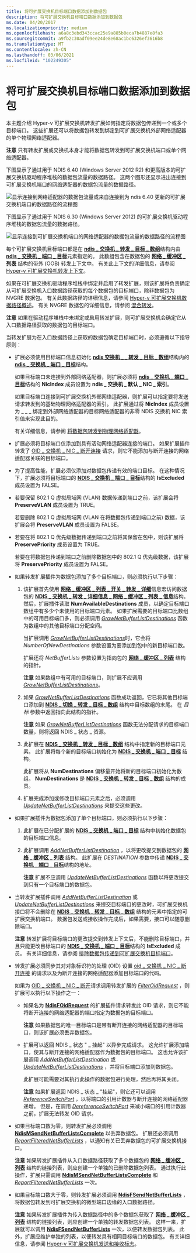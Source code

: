 ```yaml
---
title: 将可扩展交换机目标端口数据添加到数据包
description: 将可扩展交换机目标端口数据添加到数据包
ms.date: 04/20/2017
ms.localizationpriority: medium
ms.openlocfilehash: a6a8c3ebd343ccac25e9a885b0eca7b4887e8fa3
ms.sourcegitcommit: a9fb2c30adf09ee24de8e68ac1bc6326ef3616b8
ms.translationtype: MT
ms.contentlocale: zh-CN
ms.lasthandoff: 03/06/2021
ms.locfileid: "102249305"
---
```

# <a name="adding-extensible-switch-destination-port-data-to-a-packet"></a>将可扩展交换机目标端口数据添加到数据包


本主题介绍 Hyper-v 可扩展交换机转发扩展如何指定将数据包传递到一个或多个目标端口。 这些扩展还可以将数据包转发到绑定到可扩展交换机外部网络适配器的单个物理网络适配器。

**注意**  只有转发扩展或交换机本身才能将数据包转发到可扩展交换机端口或单个网络适配器。



下图显示了通过用于 NDIS 6.40 (Windows Server 2012 R2) 和更高版本的可扩展交换机驱动程序堆栈的数据包流量的数据路径。 这两个图形还显示进出连接到可扩展交换机端口的网络适配器的数据包流量的数据路径。

![显示连接到网络适配器的数据包流量或来自连接到为 ndis 6.40 更新的可扩展交换机端口的数据路径的流程图](images/vswitchteam2-ndis640.png)

下图显示了通过用于 NDIS 6.30 (Windows Server 2012) 的可扩展交换机驱动程序堆栈的数据包流量的数据路径。

![显示连接到可扩展交换机端口的网络适配器的数据包流量的数据路径的流程图](images/vswitchteam2.png)

每个可扩展交换机目标端口都是在 [**ndis \_ 交换机 \_ 转发 \_ 目标 \_ 数组**](/windows-hardware/drivers/ddi/ndis/ns-ndis-_ndis_switch_forwarding_destination_array)结构内由 [**ndis \_ 交换机 \_ 端口 \_ 目标**](/windows-hardware/drivers/ddi/ndis/ns-ndis-_ndis_switch_port_destination)元素指定的。 此数组包含在数据包的 [**网络 \_ 缓冲区 \_ 列表**](/windows-hardware/drivers/ddi/nbl/ns-nbl-net_buffer_list) 结构的带外 (OOB) 转发上下文中。 有关此上下文的详细信息，请参阅 [Hyper-v 可扩展交换机转发上下文](hyper-v-extensible-switch-forwarding-context.md)。

如果在可扩展交换机驱动程序堆栈中绑定并启用了转发扩展，则该扩展将负责确定从可扩展交换机入口数据路径获取的每个数据包的目标端口，除非数据包为 NVGRE 数据包。 有关此数据路径的详细信息，请参阅 [Hyper-v 可扩展交换机数据路径概述](overview-of-the-hyper-v-extensible-switch-data-path.md)。 有关 NVGRE 数据包的详细信息，请参阅 [混合转发](hybrid-forwarding.md)。

**注意**  如果在驱动程序堆栈中未绑定或启用转发扩展，则可扩展交换机会确定它从入口数据路径获取的数据包的目标端口。



当转发扩展为在入口数据路径上获取的数据包确定目标端口时，必须遵循以下指导原则：

-   扩展必须使用目标端口信息初始化 [**ndis 交换机 \_ \_ 转发 \_ 目标 \_ 数组**](/windows-hardware/drivers/ddi/ndis/ns-ndis-_ndis_switch_forwarding_destination_array)结构内的 [**ndis \_ 交换机 \_ 端口 \_ 目标**](/windows-hardware/drivers/ddi/ndis/ns-ndis-_ndis_switch_port_destination)结构。

    如果目标端口未连接到外部网络适配器，则扩展必须将 [**ndis \_ 交换机 \_ 端口 \_ 目标**](/windows-hardware/drivers/ddi/ndis/ns-ndis-_ndis_switch_port_destination)结构的 **NicIndex** 成员设置为 **ndis \_ 交换机 \_ 默认 \_ NIC \_ 索引**。

    如果目标端口连接到可扩展交换机外部网络适配器，则扩展可以指定要将发送请求转发到的基础物理网络适配器的索引。 此扩展通过将 **NicIndex** 成员设置为 \_ \_ \_ 绑定到外部网络适配器的目标网络适配器的非零 NDIS 交换机 NIC 索引值来实现此目的。

    有关详细信息，请参阅 [将数据包转发到物理网络适配器](forwarding-packets-to-physical-network-adapters.md)。

-   扩展必须将目标端口仅添加到具有活动网络适配器连接的端口。 如果扩展插件转发了 [OID \_ 交换机 \_ NIC \_ 断开连接](./oid-switch-nic-disconnect.md) 请求，则它不能添加与断开连接的网络适配器关联的目标端口。

-   为了提高性能，扩展必须仅添加对数据包传递有效的端口目标。 在这种情况下，扩展必须将目标端口的 [**NDIS \_ 交换机 \_ 端口 \_ 目标**](/windows-hardware/drivers/ddi/ndis/ns-ndis-_ndis_switch_port_destination)结构的 **IsExcluded** 成员设置为 FALSE。

-   若要保留 802.1 Q 虚拟局域网 (VLAN) 数据传递到端口之前，该扩展会将 **PreserveVLAN** 成员设置为 TRUE。

    若要删除 802.1 Q 虚拟局域网 (VLAN 在将数据包传递到端口之前) 数据，该扩展会将 **PreserveVLAN** 成员设置为 FALSE。

-   若要在将 802.1 Q 优先级数据传递到端口之前将其保留在包中，则该扩展将 **PreservePriority** 成员设置为 TRUE。

    若要在将数据包传递到端口之前删除数据包中的 802.1 Q 优先级数据，该扩展将 **PreservePriority** 成员设置为 FALSE。

-   如果转发扩展插件为数据包添加了多个目标端口，则必须执行以下步骤：

    1.  该扩展首先使用 [**网络 \_ 缓冲区 \_ 列表 \_ 开关 \_ 转发 \_ 详细**](/windows-hardware/drivers/ddi/ndis/nf-ndis-net_buffer_list_switch_forwarding_detail)信息宏访问数据包的 [**NDIS \_ 交换机 \_ 转发 \_ 详细信息 \_ 网络 \_ 缓冲区 \_ 列表 \_ 信息**](/windows-hardware/drivers/ddi/ndis/ns-ndis-_ndis_switch_forwarding_detail_net_buffer_list_info)结构。 然后，扩展插件读取 **NumAvailableDestinations** 成员，以确定目标端口数组中有多少个未使用的目标端口元素。 如果扩展需要的目标端口比数组中的可用目标端口多，则必须调用 [*GrowNetBufferListDestinations*](/windows-hardware/drivers/ddi/ndis/nc-ndis-ndis_switch_grow_net_buffer_list_destinations) 函数为数组中的其他目标端口分配空间。

        当扩展调用 [*GrowNetBufferListDestinations*](/windows-hardware/drivers/ddi/ndis/nc-ndis-ndis_switch_grow_net_buffer_list_destinations)时，它会将 *NumberOfNewDestinations* 参数设置为要添加到包中的新目标端口数。

        扩展还将 *NetBufferLists* 参数设置为指向包的 [**网络 \_ 缓冲区 \_ 列表**](/windows-hardware/drivers/ddi/nbl/ns-nbl-net_buffer_list) 结构的指针。

        **注意**  如果数组中有可用的目标端口，则扩展不应调用 [*GrowNetBufferListDestinations*](/windows-hardware/drivers/ddi/ndis/nc-ndis-ndis_switch_grow_net_buffer_list_destinations)。

    2.  如果 [*GrowNetBufferListDestinations*](/windows-hardware/drivers/ddi/ndis/nc-ndis-ndis_switch_grow_net_buffer_list_destinations) 函数成功返回，它已将其他目标端口添加到 [**NDIS \_ 切换 \_ 转发 \_ 目标 \_ 数组**](/windows-hardware/drivers/ddi/ndis/ns-ndis-_ndis_switch_forwarding_destination_array) 结构中目标数组的末尾。 在 *目标* 参数中返回指向此结构的指针。

        **注意**  如果 [*GrowNetBufferListDestinations*](/windows-hardware/drivers/ddi/ndis/nc-ndis-ndis_switch_grow_net_buffer_list_destinations) 函数无法分配请求的目标端口数量，则将返回 NDIS \_ 状态 \_ 资源。

    3.  此扩展在 [**NDIS \_ 交换机 \_ 转发 \_ 目标 \_ 数组**](/windows-hardware/drivers/ddi/ndis/ns-ndis-_ndis_switch_forwarding_destination_array) 结构中指定新的目标端口元素。 此扩展将每个新的目标端口初始化为 [**NDIS \_ 交换机 \_ 端口 \_ 目标**](/windows-hardware/drivers/ddi/ndis/ns-ndis-_ndis_switch_port_destination) 结构。

        此扩展将从 **NumDestinations** 偏移量开始将新的目标端口初始化为数组。 **NumDestinations** 是 [**NDIS \_ 交换机 \_ 转发 \_ 目标 \_ 数组**](/windows-hardware/drivers/ddi/ndis/ns-ndis-_ndis_switch_forwarding_destination_array) 结构的成员。

    4.  扩展完成添加或修改目标端口元素之后，必须调用 [*UpdateNetBufferListDestinations*](/windows-hardware/drivers/ddi/ndis/nc-ndis-ndis_switch_update_net_buffer_list_destinations) 来提交这些更改。

-   如果扩展插件为数据包添加了单个目标端口，则必须执行以下步骤：

    1.  此扩展在已分配扩展的 [**NDIS \_ 交换机 \_ 端口 \_ 目标**](/windows-hardware/drivers/ddi/ndis/ns-ndis-_ndis_switch_port_destination) 结构中初始化数据包的目标端口信息。

    2.  此扩展调用 [*AddNetBufferListDestination*](/windows-hardware/drivers/ddi/ndis/nc-ndis-ndis_switch_add_net_buffer_list_destination) ，以将更改提交到数据包的 [**网络 \_ 缓冲区 \_ 列表**](/windows-hardware/drivers/ddi/nbl/ns-nbl-net_buffer_list) 结构。 此扩展在 *DESTINATION* 参数中传递 [**NDIS \_ 交换机 \_ 端口 \_ 目标**](/windows-hardware/drivers/ddi/ndis/ns-ndis-_ndis_switch_port_destination)结构的地址。

        **注意**  扩展不应调用 [*UpdateNetBufferListDestinations*](/windows-hardware/drivers/ddi/ndis/nc-ndis-ndis_switch_update_net_buffer_list_destinations) 函数以将更改提交到只有一个目标端口的数据包。

-   当转发扩展插件调用 [*AddNetBufferListDestination*](/windows-hardware/drivers/ddi/ndis/nc-ndis-ndis_switch_add_net_buffer_list_destination) 或 [*UpdateNetBufferListDestinations*](/windows-hardware/drivers/ddi/ndis/nc-ndis-ndis_switch_update_net_buffer_list_destinations) 来提交目标端口的更改时，可扩展交换机接口将不会删除在 [**NDIS \_ 交换机 \_ 转发 \_ 目标 \_ 数组**](/windows-hardware/drivers/ddi/ndis/ns-ndis-_ndis_switch_forwarding_destination_array) 结构的元素中指定的可扩展交换机端口。 数据包发送或接收操作完成后，如果需要，接口可以随意删除端口。

    **注意** 转发扩展将目标端口的更改提交到转发上下文后，不能删除目标端口，并且只能更改目标端口的 [**NDIS \_ 交换机 \_ 端口 \_ 目标**](/windows-hardware/drivers/ddi/ndis/ns-ndis-_ndis_switch_port_destination)结构的 **IsExcluded** 成员。 有关详细信息，请参阅 [排除数据包传递到可扩展交换机目标端口](excluding-packet-delivery-to-extensible-switch-destination-ports.md)。

-   转发扩展必须同步其对对象标识符的处理 (OID) 设置 [oid \_ 交换机 \_ NIC \_ 断开连接](./oid-switch-nic-disconnect.md) 的请求以及为断开连接的网络适配器添加目标端口的代码。

    如果为 [OID \_ 交换机 \_ NIC \_ 断开](./oid-switch-nic-disconnect.md)请求调用转发扩展的 [*FilterOidRequest*](/windows-hardware/drivers/ddi/ndis/nc-ndis-filter_oid_request) ，则扩展可以执行以下操作之一：

    -   如果名为 [**NdisFOidRequest**](/windows-hardware/drivers/ddi/ndis/nf-ndis-ndisfoidrequest) 的扩展插件请求转发此 OID 请求，则它不能将断开连接的网络适配器的端口指定为数据包的目标端口。

        **注意**  如果数据包的唯一目标端口是带有断开连接的网络适配器的目标端口，则该扩展必须丢弃数据包。

    -   扩展可以返回 NDIS \_ 状态 " \_ 挂起" 以异步完成请求。 这允许扩展添加端口，使其与断开连接的网络适配器作为数据包的目标端口。 这也允许该扩展调用 [*AddNetBufferListDestination*](/windows-hardware/drivers/ddi/ndis/nc-ndis-ndis_switch_add_net_buffer_list_destination) 或 [*UpdateNetBufferListDestinations*](/windows-hardware/drivers/ddi/ndis/nc-ndis-ndis_switch_update_net_buffer_list_destinations) ，并将目标端口添加到数据包。

        此扩展可能需要对其执行此操作的数据包进行处理，然后再将其关闭。

        **注意**  如果扩展返回 NDIS \_ 状态 \_ "挂起"，则它还可以调用 [*ReferenceSwitchPort*](/windows-hardware/drivers/ddi/ndis/nc-ndis-ndis_switch_reference_switch_port) ，以将端口的引用计数器与断开连接的网络适配器递增。 但是，在调用 [*DereferenceSwitchPort*](/windows-hardware/drivers/ddi/ndis/nc-ndis-ndis_switch_dereference_switch_port) 来减小端口的引用计数器之前，扩展无法转发 OID 请求。



-   如果目标端口数为零，则转发扩展必须调用 [**NdisMSendNetBufferListsComplete**](/windows-hardware/drivers/ddi/ndis/nf-ndis-ndismsendnetbufferlistscomplete) 以丢弃数据包。 扩展还必须调用 [*ReportFilteredNetBufferLists*](/windows-hardware/drivers/ddi/ndis/nc-ndis-ndis_switch_report_filtered_net_buffer_lists) ，以通知有关已丢弃数据包的可扩展交换机接口。

    **注意**  如果转发扩展插件从入口数据路径获取了多个数据包的 [**网络 \_ 缓冲区 \_ 列表**](/windows-hardware/drivers/ddi/nbl/ns-nbl-net_buffer_list) 结构的链接列表，则应创建一个单独的已删除数据包列表。 通过执行此操作，扩展只需调用 [**NdisMSendNetBufferListsComplete**](/windows-hardware/drivers/ddi/ndis/nf-ndis-ndismsendnetbufferlistscomplete) 和 [*ReportFilteredNetBufferLists*](/windows-hardware/drivers/ddi/ndis/nc-ndis-ndis_switch_report_filtered_net_buffer_lists) 一次。



-   如果目标端口数大于零，则转发扩展必须调用 [**NdisFSendNetBufferLists**](/windows-hardware/drivers/ddi/ndis/nf-ndis-ndisfsendnetbufferlists) ，将数据包转发到可扩展交换机的微型端口边缘的入口数据路径。

    **注意**  如果转发扩展插件为传入数据路径中的多个数据包获取了 [**网络 \_ 缓冲区 \_ 列表**](/windows-hardware/drivers/ddi/nbl/ns-nbl-net_buffer_list) 结构的链接列表，则应创建一个单独的转发数据包列表。 这样一来，扩展就可以调用 [**NdisFSendNetBufferLists**](/windows-hardware/drivers/ddi/ndis/nf-ndis-ndisfsendnetbufferlists) 一次，以便转发数据包列表。 此外，扩展应维护单独的列表，以便转发具有相同目标端口的数据包。 有关详细信息，请参阅 [Hyper-v 可扩展交换机发送和接收标志](hyper-v-extensible-switch-send-and-receive-flags.md)。

